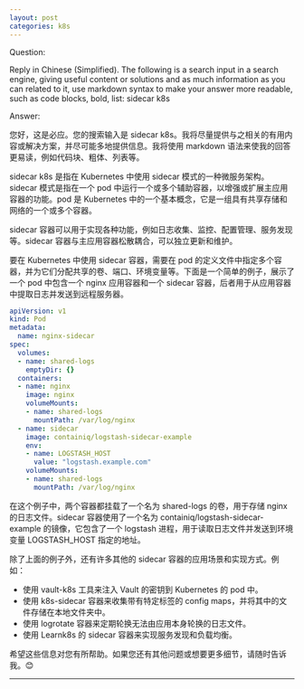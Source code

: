 ```yaml
---
layout: post
categories: k8s
---
```

Question:

Reply in Chinese (Simplified).
The following is a search input in a search engine, giving useful content or solutions and as much information as you can related to it, use markdown syntax to make your answer more readable, such as code blocks, bold, list:
sidecar k8s

Answer:

您好，这是必应。您的搜索输入是 sidecar k8s。我将尽量提供与之相关的有用内容或解决方案，并尽可能多地提供信息。我将使用 markdown 语法来使我的回答更易读，例如代码块、粗体、列表等。

sidecar k8s 是指在 Kubernetes 中使用 sidecar 模式的一种微服务架构。sidecar 模式是指在一个 pod 中运行一个或多个辅助容器，以增强或扩展主应用容器的功能。pod 是 Kubernetes 中的一个基本概念，它是一组具有共享存储和网络的一个或多个容器。

sidecar 容器可以用于实现各种功能，例如日志收集、监控、配置管理、服务发现等。sidecar 容器与主应用容器松散耦合，可以独立更新和维护。

要在 Kubernetes 中使用 sidecar 容器，需要在 pod 的定义文件中指定多个容器，并为它们分配共享的卷、端口、环境变量等。下面是一个简单的例子，展示了一个 pod 中包含一个 nginx 应用容器和一个 sidecar 容器，后者用于从应用容器中提取日志并发送到远程服务器。

```yaml
apiVersion: v1
kind: Pod
metadata:
  name: nginx-sidecar
spec:
  volumes:
  - name: shared-logs
    emptyDir: {}
  containers:
  - name: nginx
    image: nginx
    volumeMounts:
    - name: shared-logs
      mountPath: /var/log/nginx
  - name: sidecar
    image: containiq/logstash-sidecar-example
    env:
    - name: LOGSTASH_HOST
      value: "logstash.example.com"
    volumeMounts:
    - name: shared-logs
      mountPath: /var/log/nginx
```

在这个例子中，两个容器都挂载了一个名为 shared-logs 的卷，用于存储 nginx 的日志文件。sidecar 容器使用了一个名为 containiq/logstash-sidecar-example 的镜像，它包含了一个 logstash 进程，用于读取日志文件并发送到环境变量 LOGSTASH_HOST 指定的地址。

除了上面的例子外，还有许多其他的 sidecar 容器的应用场景和实现方式。例如：

- 使用 vault-k8s 工具来注入 Vault 的密钥到 Kubernetes 的 pod 中。
- 使用 k8s-sidecar 容器来收集带有特定标签的 config maps，并将其中的文件存储在本地文件夹中。
- 使用 logrotate 容器来定期轮换无法由应用本身轮换的日志文件。
- 使用 Learnk8s 的 sidecar 容器来实现服务发现和负载均衡。

希望这些信息对您有所帮助。如果您还有其他问题或想要更多细节，请随时告诉我。😊


<hr/>

